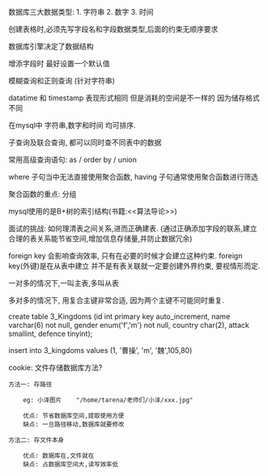 数据库三大数据类型: 1. 字符串 2. 数字 3. 时间

创建表格时,必须先写字段名和字段数据类型,后面的约束无顺序要求

数据库引擎决定了数据结构

增添字段时 最好设置一个默认值

模糊查询和正则查询 (针对字符串)

datatime 和 timestamp 表现形式相同 但是消耗的空间是不一样的 因为储存格式不同

在mysql中 字符串,数字和时间 均可排序.

子查询及联合查询, 都可以同时查不同表中的数据

常用高级查询语句:
  as / order by / union

where 子句当中无法直接使用聚合函数,
having 子句通常使用聚合函数进行筛选

聚合函数的重点: 分组

mysql使用的是B+树的索引结构(书籍:<<算法导论>>)

面试的挑战: 如何理清表之间关系,进而正确建表. 
		(通过正确添加字段的联系,建立合理的表关系能节省空间,增加信息存储量,并防止数据冗余)

foreign key 会影响查询效率, 只有在必要的时候才会建立这种约束. foreign key(外键)是在从表中建立
并不是有表关联就一定要创建外界约束, 要视情形而定.

一对多的情况下,一叫主表,多叫从表

多对多的情况下, 用复合主键非常合适, 因为两个主键不可能同时重复.	



create table 3_Kingdoms (id int primary key auto_increment, name varchar(6) not null, gender enum('f','m') not null, country char(2), attack smallint, defence tinyint);

insert into 3_kingdoms values (1, '曹操', 'm', '魏',105,80)



cookie:
	文件存储数据库方法?
	
	方法一: 存路径
		
		eg: 小泽图片	"/home/tarena/老师们/小泽/xxx.jpg"

		优点: 节省数据库空间,提取使用方便
		缺点: 一旦路径移动,数据库就要修改
	
	方法二: 存文件本身

		优点: 数据库在,文件就在
		缺点: 占数据库空间大,读写效率低





























